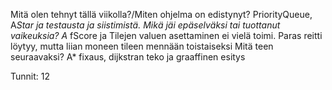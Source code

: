 Mitä olen tehnyt tällä viikolla?/Miten ohjelma on edistynyt?
PriorityQueue, A*Star ja testausta ja siistimistä.
Mikä jäi epäselväksi tai tuottanut vaikeuksia?
A* fScore ja Tilejen valuen asettaminen ei vielä toimi. Paras reitti löytyy, mutta liian moneen tileen mennään toistaiseksi
Mitä teen seuraavaksi?
A* fixaus, dijkstran teko ja graaffinen esitys

Tunnit: 12
